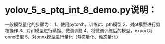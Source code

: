# yolov_5_s_ptq_int_8_demo.py说明：

一般模型量化的步骤为：
1、使用pytorch，训练pt、pth模型
2、对pt模型进行剪枝操作
3、对pt模型进行蒸馏、微调训练
4、将微调训练后的模型，export为onnx模型
5、对onnx模型进行量化（静态量化、动态量化）